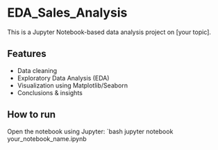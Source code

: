 # EDA_Sales_Analysis

This is a Jupyter Notebook-based data analysis project on [your topic].

## Features
- Data cleaning
- Exploratory Data Analysis (EDA)
- Visualization using Matplotlib/Seaborn
- Conclusions & insights

## How to run
Open the notebook using Jupyter:
`bash
jupyter notebook your_notebook_name.ipynb
